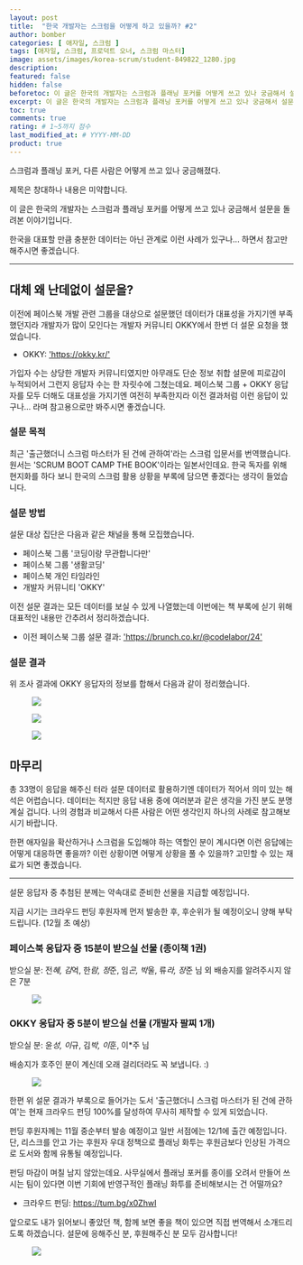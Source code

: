 ```yaml
---
layout: post
title:  "한국 개발자는 스크럼을 어떻게 하고 있을까? #2"
author: bomber
categories: [ 애자일, 스크럼 ]
tags: [애자일, 스크럼, 프로덕트 오너, 스크럼 마스터]
image: assets/images/korea-scrum/student-849822_1280.jpg
description: 
featured: false
hidden: false
beforetoc: 이 글은 한국의 개발자는 스크럼과 플래닝 포커를 어떻게 쓰고 있나 궁금해서 설문을 돌려본 이야기입니다.
excerpt: 이 글은 한국의 개발자는 스크럼과 플래닝 포커를 어떻게 쓰고 있나 궁금해서 설문을 돌려본 이야기입니다.
toc: true
comments: true
rating: # 1~5까지 점수
last_modified_at: # YYYY-MM-DD
product: true
---
```


스크럼과 플래닝 포커, 다른 사람은 어떻게 쓰고 있나 궁금해졌다.

<div class="note">
<p>
제목은 창대하나 내용은 미약합니다.

이 글은 한국의 개발자는 스크럼과 플래닝 포커를 어떻게 쓰고 있나 궁금해서 설문을 돌려본 이야기입니다.

한국을 대표할 만큼 충분한 데이터는 아닌 관계로 이런 사례가 있구나... 하면서 참고만 해주시면 좋겠습니다.
</p>
</div>

<hr/>

## 대체 왜 난데없이 설문을?
이전에 페이스북 개발 관련 그룹을 대상으로 설문했던 데이터가 대표성을 가지기엔 부족했던지라 개발자가 많이 모인다는 개발자 커뮤니티 OKKY에서 한번 더 설문 요청을 했었습니다. 

<ul><li>OKKY: <a href="https://okky.kr/" target="_blank">'https://okky.kr/'</a></li></ul>

가입자 수는 상당한 개발자 커뮤니티였지만 아무래도 단순 정보 취합 설문에 피로감이 누적되어서 그런지 응답자 수는 한 자릿수에 그쳤는데요. 페이스북 그룹 + OKKY 응답자를 모두 더해도 대표성을 가지기엔 여전히 부족한지라 이전 결과처럼 이런 응답이 있구나... 라며 참고용으로만 봐주시면 좋겠습니다.

### 설문 목적
최근 '출근했더니 스크럼 마스터가 된 건에 관하여'라는 스크럼 입문서를 번역했습니다.
원서는 'SCRUM BOOT CAMP THE BOOK'이라는 일본서인데요.
한국 독자를 위해 현지화를 하다 보니 한국의 스크럼 활용 상황을 부록에 담으면 좋겠다는 생각이 들었습니다.

### 설문 방법
설문 대상 집단은 다음과 같은 채널을 통해 모집했습니다.

* 페이스북 그룹 '코딩이랑 무관합니다만'
* 페이스북 그룹 '생활코딩'
* 페이스북 개인 타임라인 
* 개발자 커뮤니티 'OKKY'

이전 설문 결과는 모든 데이터를 보실 수 있게 나열했는데 이번에는 책 부록에 싣기 위해 대표적인 내용만 간추려서 정리하겠습니다. 

<ul><li>
이전 페이스북 그룹 설문 결과: 
<a href="https://brunch.co.kr/@codelabor/24" target="_blank">'https://brunch.co.kr/@codelabor/24'</a>
</li></ul>

### 설문 결과
위 조사 결과에 OKKY 응답자의 정보를 합해서 다음과 같이 정리했습니다. 

<figure>
<img class="large" src="https://img1.daumcdn.net/thumb/R1280x0/?fname=http://t1.daumcdn.net/brunch/service/user/96Gy/image/-a8Rg3JSsRWuaV43xQkjLdorUjE.png" alter="">
<figcaption class="center"></figcaption>
</figure>

<figure>
<img class="large" src="https://img1.daumcdn.net/thumb/R1280x0/?fname=http://t1.daumcdn.net/brunch/service/user/96Gy/image/nisSijZ6r9SY7u7EinJnGjEQD9s.png" alter="">
<figcaption class="center"></figcaption>
</figure>

<figure>
<img class="large" src="https://img1.daumcdn.net/thumb/R1280x0/?fname=http://t1.daumcdn.net/brunch/service/user/96Gy/image/FHVD4iFVnQJI9RIfggR8hC2V3cQ.png" alter="">
<figcaption class="center"></figcaption>
</figure>

## 마무리
총 33명이 응답을 해주신 터라 설문 데이터로 활용하기엔 데이터가 적어서 의미 있는 해석은 어렵습니다.
데이터는 적지만 응답 내용 중에 여러분과 같은 생각을 가진 분도 분명 계실 겁니다.
나의 경험과 비교해서 다른 사람은 어떤 생각인지 하나의 사례로 참고해보시기 바랍니다.

한편 애자일을 확산하거나 스크럼을 도입해야 하는 역할인 분이 계시다면 이런 응답에는 어떻게 대응하면 좋을까? 이런 상황이면 어떻게 상황을 풀 수 있을까? 고민할 수 있는 재료가 되면 좋겠습니다.

<hr/>

설문 응답자 중 추첨된 분께는 약속대로 준비한 선물을 지급할 예정입니다.

지급 시기는 크라우드 펀딩 후원자께 먼저 발송한 후, 후순위가 될 예정이오니 양해 부탁드립니다. (12월 초 예상)

### 페이스북 응답자 중 15분이 받으실 선물 (종이책 1권)

받으실 분: 전*혜, 김*억, 한*람, 정*준, 임*곤, 박*울, 류*라, 장*준 님 외 배송지를 알려주시지 않은 7분

<figure>
<img class="large" src="https://img1.daumcdn.net/thumb/R1280x0/?fname=http://t1.daumcdn.net/brunch/service/user/96Gy/image/ff56t77rzQ8lL2mUgukyveIkbxc.png" alter="">
<figcaption class="center"></figcaption>
</figure>

### OKKY 응답자 중 5분이 받으실 선물 (개발자 팔찌 1개)
받으실 분: 윤*성, 이*규, 김*박, 이*훈, 이*주 님 

배송지가 호주인 분이 계신데 오래 걸리더라도 꼭 보냅니다. :) 

<figure>
<img class="large" src="https://img1.daumcdn.net/thumb/R1280x0/?fname=http://t1.daumcdn.net/brunch/service/user/96Gy/image/z5Wr7B7IA31NAVpVl9Db3-kvp3A.png" alter="">
<figcaption class="center"></figcaption>
</figure>


한편 위 설문 결과가 부록으로 들어가는 도서 '출근했더니 스크럼 마스터가 된 건에 관하여'는 현재 크라우드 펀딩 100%를 달성하여 무사히 제작할 수 있게 되었습니다.

펀딩 후원자께는 11월 중순부터 발송 예정이고 일반 서점에는 12/1에 출간 예정입니다.
단, 리스크를 안고 가는 후원자 우대 정책으로 플래닝 화투는 후원금보다 인상된 가격으로 도서와 함께 유통될 예정입니다. 

펀딩 마감이 며칠 남지 않았는데요. 
사무실에서 플래닝 포커를 종이를 오려서 만들어 쓰시는 팀이 있다면 이번 기회에 반영구적인 플래닝 화투를 준비해보시는 건 어떨까요? 

<ul><li>
크라우드 펀딩: <a href="https://tum.bg/x0ZhwI" target="_blank">https://tum.bg/x0ZhwI</a>
</li></ul>

앞으로도 내가 읽어보니 좋았던 책, 함께 보면 좋을 책이 있으면 직접 번역해서 소개드리도록 하겠습니다.
설문에 응해주신 분, 후원해주신 분 모두 감사합니다!

<figure>
<img class="large" src="https://img1.daumcdn.net/thumb/R1280x0/?fname=http://t1.daumcdn.net/brunch/service/user/96Gy/image/LIVHCaTf8CekqwPRtUhglVPJJNo.jpg" alter="">
<figcaption class="center"></figcaption>
</figure>

